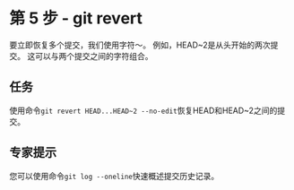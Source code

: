 # 第 5 步 - git revert
要立即恢复多个提交，我们使用字符〜。 例如，HEAD~2是从头开始的两次提交。 这可以与两个提交之间的字符组合。

## 任务
使用命令`git revert HEAD...HEAD~2 --no-edit`恢复HEAD和HEAD~2之间的提交。

## 专家提示
您可以使用命令`git log --oneline`快速概述提交历史记录。
